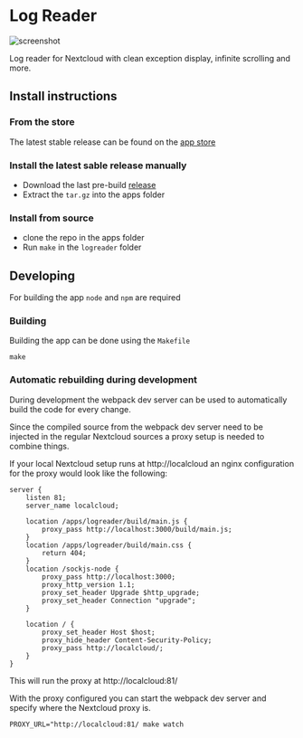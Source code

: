 # Log Reader

![screenshot](https://i.imgur.com/0Y9G8lS.png)

Log reader for Nextcloud with clean exception display, infinite scrolling and more.

## Install instructions

### From the store

The latest stable release can be found on the [app store](https://apps.owncloud.com/content/show.php?content=170871)


### Install the latest sable release manually

 - Download the last pre-build [release](https://github.com/nextcloud/logreader/releases)
 - Extract the `tar.gz` into the apps folder
 
### Install from source

 - clone the repo in the apps folder
 - Run `make` in the `logreader` folder

## Developing

For building the app `node` and `npm` are required

### Building

Building the app can be done using the `Makefile`

```
make
```

### Automatic rebuilding during development

During development the webpack dev server can be used to automatically build the code
for every change.

Since the compiled source from the webpack dev server need to be injected in the regular Nextcloud
sources a proxy setup is needed to combine things.

If your local Nextcloud setup runs at http://localcloud an nginx configuration for the proxy
would look like the following:

```
server {
    listen 81;
    server_name localcloud;

    location /apps/logreader/build/main.js {
        proxy_pass http://localhost:3000/build/main.js;
    }
    location /apps/logreader/build/main.css {
        return 404;
    }
    location /sockjs-node {
        proxy_pass http://localhost:3000;
        proxy_http_version 1.1;
        proxy_set_header Upgrade $http_upgrade;
        proxy_set_header Connection "upgrade";
    }

    location / {
        proxy_set_header Host $host;
        proxy_hide_header Content-Security-Policy;
        proxy_pass http://localcloud/;
    }
}

```

This will run the proxy at http://localcloud:81/

With the proxy configured you can start the webpack dev server and specify where the
Nextcloud proxy is.
 
```
PROXY_URL="http://localcloud:81/ make watch
```
